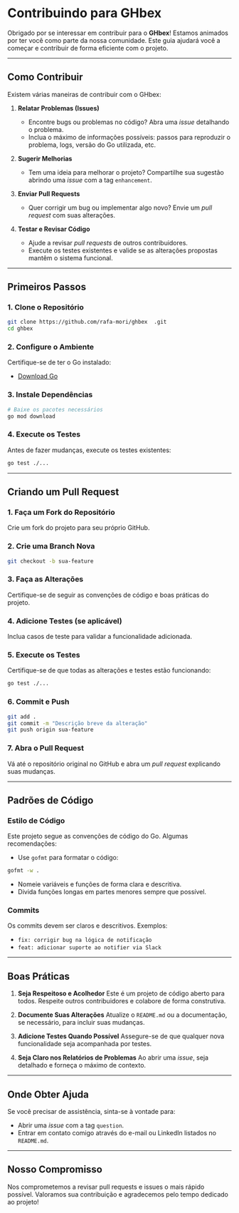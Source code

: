# **Contribuindo para GHbex**

Obrigado por se interessar em contribuir para o **GHbex**! Estamos animados por ter você como parte da nossa comunidade. Este guia ajudará você a começar e contribuir de forma eficiente com o projeto.

---

## **Como Contribuir**

Existem várias maneiras de contribuir com o GHbex:

1. **Relatar Problemas (Issues)**
    - Encontre bugs ou problemas no código? Abra uma _issue_ detalhando o problema.
    - Inclua o máximo de informações possíveis: passos para reproduzir o problema, logs, versão do Go utilizada, etc.

2. **Sugerir Melhorias**
    - Tem uma ideia para melhorar o projeto? Compartilhe sua sugestão abrindo uma _issue_ com a tag `enhancement`.

3. **Enviar Pull Requests**
    - Quer corrigir um bug ou implementar algo novo? Envie um _pull request_ com suas alterações.

4. **Testar e Revisar Código**
    - Ajude a revisar _pull requests_ de outros contribuidores.
    - Execute os testes existentes e valide se as alterações propostas mantêm o sistema funcional.

---

## **Primeiros Passos**

### 1. **Clone o Repositório**

```bash
git clone https://github.com/rafa-mori/ghbex  .git
cd ghbex
```

### 2. **Configure o Ambiente**

Certifique-se de ter o Go instalado:

- [Download Go](https://go.dev/dl/)

### 3. **Instale Dependências**

```bash
# Baixe os pacotes necessários
go mod download
```

### 4. **Execute os Testes**

Antes de fazer mudanças, execute os testes existentes:

```bash
go test ./...
```

---

## **Criando um Pull Request**

### **1. Faça um Fork do Repositório**

Crie um fork do projeto para seu próprio GitHub.

### **2. Crie uma Branch Nova**

```bash
git checkout -b sua-feature
```

### **3. Faça as Alterações**

Certifique-se de seguir as convenções de código e boas práticas do projeto.

### **4. Adicione Testes (se aplicável)**

Inclua casos de teste para validar a funcionalidade adicionada.

### **5. Execute os Testes**

Certifique-se de que todas as alterações e testes estão funcionando:

```bash
go test ./...
```

### **6. Commit e Push**

```bash
git add .
git commit -m "Descrição breve da alteração"
git push origin sua-feature
```

### **7. Abra o Pull Request**

Vá até o repositório original no GitHub e abra um _pull request_ explicando suas mudanças.

---

## **Padrões de Código**

### **Estilo de Código**

Este projeto segue as convenções de código do Go. Algumas recomendações:

- Use `gofmt` para formatar o código:

```bash
gofmt -w .
```

- Nomeie variáveis e funções de forma clara e descritiva.
- Divida funções longas em partes menores sempre que possível.

### **Commits**

Os commits devem ser claros e descritivos. Exemplos:

- `fix: corrigir bug na lógica de notificação`
- `feat: adicionar suporte ao notifier via Slack`

---

## **Boas Práticas**

1. **Seja Respeitoso e Acolhedor**
   Este é um projeto de código aberto para todos. Respeite outros contribuidores e colabore de forma construtiva.

2. **Documente Suas Alterações**
   Atualize o `README.md` ou a documentação, se necessário, para incluir suas mudanças.

3. **Adicione Testes Quando Possível**
   Assegure-se de que qualquer nova funcionalidade seja acompanhada por testes.

4. **Seja Claro nos Relatórios de Problemas**
   Ao abrir uma _issue_, seja detalhado e forneça o máximo de contexto.

---

## **Onde Obter Ajuda**

Se você precisar de assistência, sinta-se à vontade para:

- Abrir uma _issue_ com a tag `question`.
- Entrar em contato comigo através do e-mail ou LinkedIn listados no `README.md`.

---

## **Nosso Compromisso**

Nos comprometemos a revisar pull requests e issues o mais rápido possível. Valoramos sua contribuição e agradecemos pelo tempo dedicado ao projeto!
